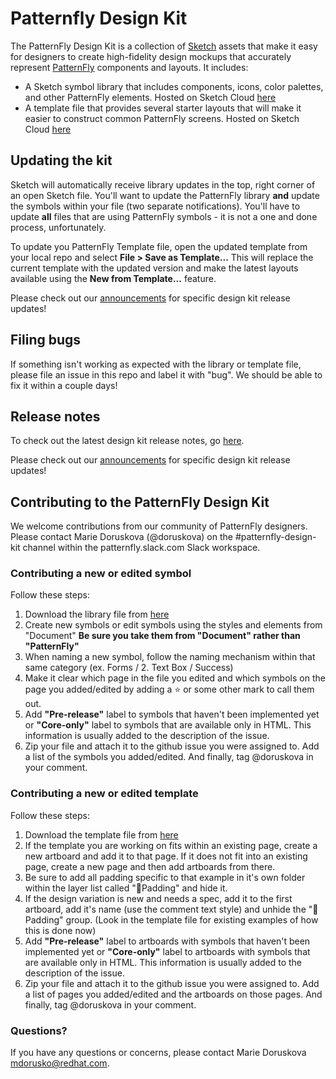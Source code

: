 # Patternfly Design Kit
The PatternFly Design Kit is a collection of [Sketch](https://www.sketchapp.com/) assets that make it easy for designers to create high-fidelity design mockups that accurately represent [PatternFly](http://patternfly.org) components and layouts. It includes:

* A Sketch symbol library that includes components, icons, color palettes, and other PatternFly elements. Hosted on Sketch Cloud [here](https://www.sketch.com/s/2cf1063b-5283-4e0b-b8a6-cbb1ac07e29e)
* A template file that provides several starter layouts that will make it easier to construct common PatternFly screens. Hosted on Sketch Cloud [here](https://www.sketch.com/s/729c2eee-e8b6-4fcd-8a79-f6faa8c30f89)

## Updating the kit
Sketch will automatically receive library updates in the top, right corner of an open Sketch file. You'll want to update the PatternFly library **and** update the symbols within your file (two separate notifications). You'll have to update **all** files that are using PatternFly symbols - it is not a one and done process, unfortunately.

To update you PatternFly Template file, open the updated template from your local repo and select **File > Save as Template...** This will replace the current template with the updated version and make the latest layouts available using the **New from Template...** feature.

Please check out our [announcements](https://github.com/patternfly/patternfly-design-kit/blob/master/Announcements.md) for specific design kit release updates!

## Filing bugs
If something isn't working as expected with the library or template file, please file an issue in this repo and label it with "bug". We should be able to fix it within a couple days! 

## Release notes
To check out the latest design kit release notes, go [here](https://github.com/patternfly/patternfly-design-kit/blob/master/PatternFly%20release%20notes.md).

Please check out our [announcements](https://github.com/patternfly/patternfly-design-kit/blob/master/Announcements.md) for specific design kit release updates!

## Contributing to the PatternFly Design Kit
We welcome contributions from our community of PatternFly designers. Please contact Marie Doruskova (@doruskova) on the #patternfly-design-kit channel within the patternfly.slack.com Slack workspace.
### Contributing a new or edited symbol
Follow these steps:
1. Download the library file from [here](https://www.sketch.com/s/2cf1063b-5283-4e0b-b8a6-cbb1ac07e29e)
2. Create new symbols or edit symbols using the styles and elements from "Document"
**Be sure you take them from "Document" rather than "PatternFly"**
3. When naming a new symbol, follow the naming mechanism within that same category (ex. Forms / 2. Text Box / Success)
4. Make it clear which page in the file you edited and which symbols on the page you added/edited by adding a ⭐️ or some other mark to call them out.
5. Add **"Pre-release"** label to symbols that haven't been implemented yet or **"Core-only"** label to symbols that are available only in HTML. This information is usually added to the description of the issue.
6. Zip your file and attach it to the github issue you were assigned to. Add a list of the symbols you added/edited. And finally, tag @doruskova in your comment.
### Contributing a new or edited template
Follow these steps:
1. Download the template file from [here](https://www.sketch.com/s/729c2eee-e8b6-4fcd-8a79-f6faa8c30f89)
2. If the template you are working on fits within an existing page, create a new artboard and add it to that page. If it does not fit into an existing page, create a new page and then add artboards from there.
3. Be sure to add all padding specific to that example in it's own folder within the layer list called "📐Padding" and hide it.
4. If the design variation is new and needs a spec, add it to the first artboard, add it's name (use the comment text style) and unhide the "📐Padding" group. (Look in the template file for existing examples of how this is done now)
5. Add **"Pre-release"** label to artboards with symbols that haven't been implemented yet or **"Core-only"** label to artboards with symbols that are available only in HTML. This information is usually added to the description of the issue.
6. Zip your file and attach it to the github issue you were assigned to. Add a list of pages you added/edited and the artboards on those pages. And finally, tag @doruskova in your comment.
### Questions?
If you have any questions or concerns, please contact Marie Doruskova [mdorusko@redhat.com](mailto:mdorusko@redhat.com).
